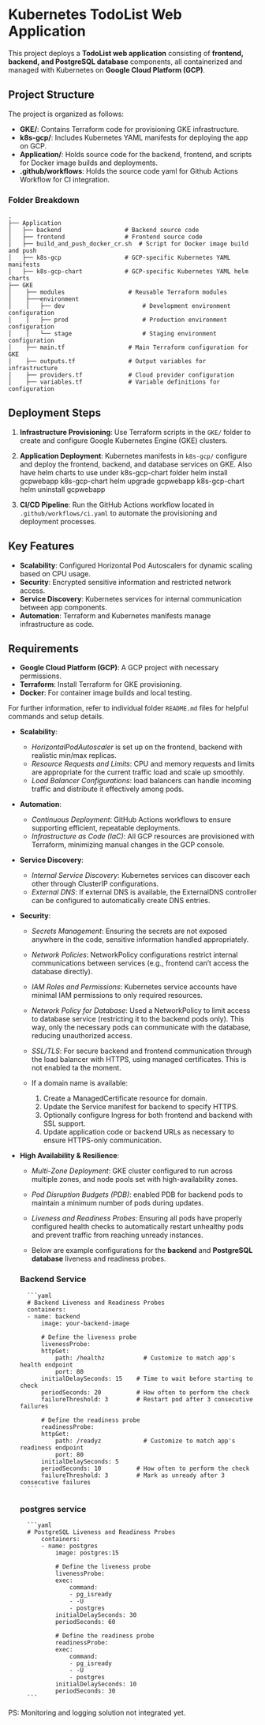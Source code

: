 # Kubernetes TodoList Web Application

This project deploys a **TodoList web application** consisting of **frontend, backend, and PostgreSQL database** components, all containerized and managed with Kubernetes on **Google Cloud Platform (GCP)**.

## Project Structure

The project is organized as follows:

- **GKE/**: Contains Terraform code for provisioning GKE infrastructure.
- **k8s-gcp/**: Includes Kubernetes YAML manifests for deploying the app on GCP.
- **Application/**: Holds source code for the backend, frontend, and scripts for Docker image builds and deployments.
- **.github/workflows**: Holds the source code yaml for Github Actions Workflow for CI integration.

### Folder Breakdown

```
.
├── Application
│   ├── backend                  # Backend source code
│   ├── frontend                 # Frontend source code
│   ├── build_and_push_docker_cr.sh  # Script for Docker image build and push
│   ├── k8s-gcp                  # GCP-specific Kubernetes YAML manifests
│   ├── k8s-gcp-chart            # GCP-specific Kubernetes YAML helm charts
├── GKE
│    ├── modules                  # Reusable Terraform modules
│    ├───environment
│    │   ├── dev                      # Development environment configuration
│    │   ├── prod                     # Production environment configuration
│    │   └── stage                    # Staging environment configuration
│    ├── main.tf                  # Main Terraform configuration for GKE
│    ├── outputs.tf               # Output variables for infrastructure
│    ├── providers.tf             # Cloud provider configuration
│    ├── variables.tf             # Variable definitions for configuration

```

## Deployment Steps

1. **Infrastructure Provisioning**: Use Terraform scripts in the `GKE/` folder to create and configure Google Kubernetes Engine (GKE) clusters.
  
2. **Application Deployment**: Kubernetes manifests in `k8s-gcp/` configure and deploy the frontend, backend, and database services on GKE. Also have helm charts to use under k8s-gcp-chart folder
    helm install gcpwebapp k8s-gcp-chart
    helm upgrade gcpwebapp k8s-gcp-chart
    helm uninstall gcpwebapp

3. **CI/CD Pipeline**: Run the GitHub Actions workflow located in `.github/workflows/ci.yaml` to automate the provisioning and deployment processes.

## Key Features

- **Scalability**: Configured Horizontal Pod Autoscalers for dynamic scaling based on CPU usage.
- **Security**: Encrypted sensitive information and restricted network access.
- **Service Discovery**: Kubernetes services for internal communication between app components.
- **Automation**: Terraform and Kubernetes manifests manage infrastructure as code.
  

## Requirements
- **Google Cloud Platform (GCP)**: A GCP project with necessary permissions.
- **Terraform**: Install Terraform for GKE provisioning.
- **Docker**: For container image builds and local testing.

For further information, refer to individual folder `README.md` files for helpful commands and setup details. 



- **Scalability**:
   - *HorizontalPodAutoscaler* is set up on the frontend, backend with realistic min/max replicas.
   - *Resource Requests and Limits*: CPU and memory requests and limits are appropriate for the current traffic load and scale up smoothly.
   - *Load Balancer Configurations*: load balancers can handle incoming traffic and distribute it effectively among pods.

- **Automation**:
   - *Continuous Deployment*:  GitHub Actions workflows to ensure supporting efficient, repeatable deployments.
   - *Infrastructure as Code (IaC)*: All GCP resources are provisioned with Terraform, minimizing manual changes in the GCP console.

- **Service Discovery**:
    - *Internal Service Discovery*: Kubernetes services can discover each other through ClusterIP configurations.
    - *External DNS*: If external DNS is available, the ExternalDNS controller can be  configured to automatically create DNS entries.

- **Security**:
    - *Secrets Management*: Ensuring the secrets are not exposed anywhere in the code, sensitive information handled appropriately.
    - *Network Policies*: NetworkPolicy configurations restrict internal communications between services (e.g., frontend can’t access the database directly).
    - *IAM Roles and Permissions*: Kubernetes service accounts have minimal IAM permissions to only required resources.
    - *Network Policy for Database*: Used a NetworkPolicy to limit access to database service (restricting it to the backend pods only). This way, only the necessary pods can communicate with the database, reducing unauthorized access.
    - *SSL/TLS*: For secure backend and frontend communication through the load balancer with HTTPS, using managed certificates. This is not enabled ta the moment. 
    
    - If a domain name is available:
        1. Create a ManagedCertificate resource for domain.
        2. Update the Service manifest for backend to specify HTTPS.
        3. Optionally configure Ingress for both frontend and backend with SSL support.
        4. Update application code or backend URLs as necessary to ensure HTTPS-only communication.

- **High Availability & Resilience**:
    - *Multi-Zone Deployment*:  GKE cluster configured to run across multiple zones, and  node pools set with high-availability zones.
    - *Pod Disruption Budgets (PDB)*: enabled PDB for backend pods to maintain a minimum number of pods during updates.
    - *Liveness and Readiness Probes*: Ensuring all pods have properly configured health checks to automatically restart unhealthy pods and prevent traffic from reaching unready instances.

    - Below are example configurations for the **backend** and **PostgreSQL database** liveness and readiness probes.

    ### Backend Service

        ```yaml
        # Backend Liveness and Readiness Probes
        containers:
        - name: backend
            image: your-backend-image

            # Define the liveness probe
            livenessProbe:
            httpGet:
                path: /healthz           # Customize to match app's health endpoint
                port: 80
            initialDelaySeconds: 15    # Time to wait before starting to check
            periodSeconds: 20          # How often to perform the check
            failureThreshold: 3        # Restart pod after 3 consecutive failures

            # Define the readiness probe
            readinessProbe:
            httpGet:
                path: /readyz            # Customize to match app's readiness endpoint
                port: 80
            initialDelaySeconds: 5
            periodSeconds: 10          # How often to perform the check
            failureThreshold: 3        # Mark as unready after 3 consecutive failures
        ```
    ### postgres service
        ```yaml
        # PostgreSQL Liveness and Readiness Probes
            containers:
            - name: postgres
                image: postgres:15

                # Define the liveness probe
                livenessProbe:
                exec:
                    command:
                    - pg_isready
                    - -U
                    - postgres
                initialDelaySeconds: 30
                periodSeconds: 60

                # Define the readiness probe
                readinessProbe:
                exec:
                    command:
                    - pg_isready
                    - -U
                    - postgres
                initialDelaySeconds: 10
                periodSeconds: 30
        ```

PS: Monitoring and logging solution not integrated yet.
